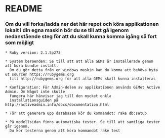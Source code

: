 README
======


### Om du vill forka/ladda ner det här repot och köra applikationen lokalt i din egna maskin bör du se till att gå igenom nedanstående steg för att du skall kunna komma igång så fort som möjligt

    * Ruby version: 2.1.5p273

    * System beroenden: Se till att att alla GEMs är installerade genom att köra bundle install.
      Om du gör detta från en windows maskin kan du komma att behöva byta ut sourcen https://rubygems.org
      till http://rubygems.org för att alla GEMs skall kunna installeras

    * Konfiguration: För Admin-delen av applikationen används GEMet Active Admin. Om Något inte skulle
      fungera här hänvisar jag till den mycket enkla
      installationsguiden på http://activeadmin.info/docs/documentation.html

    * För att generera upp databasen kör du kommandot: rake db:setup

    * På modellsidan finns automatiska tester. Se till att samtliga tester går igenom.
      Du kör testerna genom att köra kommandot rake test
